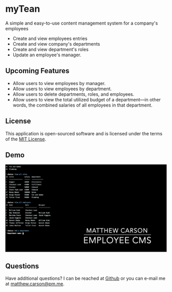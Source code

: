 # myTean

A simple and easy-to-use content management system for a company's employees

- Create and view employees entries
- Create and view company's departments
- Create and view department's roles
- Update an employee's manager.

## Upcoming Features

- Allow users to view employees by manager.
- Allow users to view employees by department.
- Allow users to delete departments, roles, and employees.
- Allow users to view the total utilized budget of a department—in other words, the combined salaries of all employees in that department.

## License

This application is open-sourced software and is licensed under the terms of the [MIT License](https://opensource.org/licenses/MIT).
  
## Demo

[![A video thumbnail shows off the Employee CMS.](./assets/screenshot.png)](https://youtu.be/IXMW6oVkn6s)

## Questions
Have additional questions? I can be reached at [Github](https://github.com/mcarson24) or you can e-mail me at matthew.carson@pm.me.